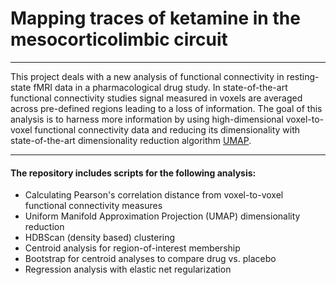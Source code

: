 # Mapping traces of ketamine in the mesocorticolimbic circuit

___

This project deals with a new analysis of functional connectivity in resting-state fMRI data in a pharmacological drug study.
In state-of-the-art functional connectivity studies signal measured in voxels are averaged across pre-defined regions
leading to a loss of information. The goal of this analysis is to harness more information by using high-dimensional
voxel-to-voxel functional connectivity data and reducing its dimensionality with state-of-the-art dimensionality reduction
algorithm [UMAP](https://arxiv.org/abs/1802.03426).


___

#### The repository includes scripts for the following analysis:

- Calculating Pearson's correlation distance from voxel-to-voxel functional connectivity measures
- Uniform Manifold Approximation Projection (UMAP) dimensionality reduction
- HDBScan (density based) clustering
- Centroid analysis for region-of-interest membership
- Bootstrap for centroid analyses to compare drug vs. placebo
- Regression analysis with elastic net regularization
